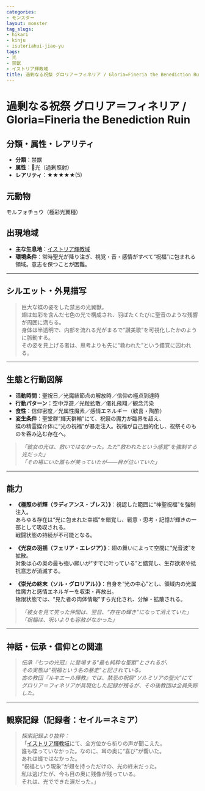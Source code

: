 ```yaml
---
categories:
- モンスター
layout: monster
tag_slugs:
- hikari
- kinju
- isutoriahui-jiao-yu
tags:
- 光
- 禁獣
- イストリア輝教域
title: 過剰なる祝祭 グロリア＝フィネリア / Gloria=Fineria the Benediction Ruin
---
```


# 過剰なる祝祭 グロリア＝フィネリア / Gloria=Fineria the Benediction Ruin

## 分類・属性・レアリティ
* **分類**：禁獣  
* **属性**：🌟光（過剰照射）  
* **レアリティ**：★★★★★(5)

## 元動物
モルフォチョウ（極彩光翼種）

## 出現地域
* **主な生息地**：[イストリア輝教域](../place/istoria_light.md)  
* **環境条件**：常時聖光が降り注ぎ、視覚・音・感情がすべて“祝福”に包まれる領域。意志を保つことが困難。

---

## シルエット・外見描写
> 巨大な蝶の姿をした禁忌の光翼獣。  
> 翅は虹彩を含んだ七色の光で構成され、羽ばたくたびに聖音のような残響が周囲に満ちる。  
> 身体は半透明で、内部を流れる光がまるで“讃美歌”を可視化したかのように脈動する。  
> その姿を見上げる者は、思考よりも先に“救われた”という錯覚に囚われる。

---

## 生態と行動図解
* **活動時間**：聖祝日／光魔結節点の解放時／信仰の極点到達時  
* **行動パターン**：空中浮遊／光粒拡散／儀礼飛翔／観念汚染  
* **食性**：信仰密度／光属性魔素／感情エネルギー（歓喜・陶酔）  
* **変生条件**：聖堂群“輝天群輪”にて、祝祭の魔力が臨界を超え、  
蝶の精霊媒介体に“光の祝福”が暴走注入。祝福が自己目的化し、祝祭そのものを呑み込む存在へ。

> *「彼女の光は、救いではなかった。ただ“救われたという感覚”を強制する光だった」*  
> *「その場にいた誰もが笑っていたが――目が泣いていた」*

---

## 能力
* **《極照の祈輝（ラディアンス・ブレス）》**：視認した範囲に“神聖祝福”を強制注入。  
あらゆる存在は“光に包まれた幸福”を錯覚し、戦意・思考・記憶が輝きの一部として吸収される。  
戦闘状態の持続が不可能となる。

* **《光哀の羽揺（フェリア・エレジア）》**：翅の舞いによって空間に“光音波”を拡散。  
対象は心の奥の最も強い願いが“すでに叶っている”と錯覚し、生存欲求や抵抗意志が消滅する。

* **《崇光の終末（ソル・グロリアル）》**：自身を“光の中心”とし、領域内の光属性魔力と感情エネルギーを収束・再放出。  
極限状態では、“見た者の肉体情報”すら光化され、分解・拡散される。

> *「彼女を見て笑った仲間は、翌日、“存在の輝き”になって消えていた」*  
> *「祝福は、呪いよりも容赦がなかった」*

---

## 神話・伝承・信仰との関連
> *伝承『七つの光冠』に登場する“最も純粋な聖獣”とされるが、  
その実態は“祝福という名の暴走”と記されている。*  
> *古の教団『ルキエール輝教』では、禁忌の祝祭“ソルミリアの聖火”にて  
グロリア＝フィネリアが具現化した記録が残るが、その後教団は全員失踪した。*

---

## 観察記録（記録者：セイル＝ネミア）

> *探索記録より抜粋：*  
> 「[イストリア輝教域](../place/istoria_light.md)にて、全方位から祈りの声が聞こえた。  
> 誰も喋っていなかった。なのに、耳の奥に“喜び”が響いた。  
> あれは蝶ではなかった。  
> “祝福という現象”が翅を持っただけの、光の終末だった。  
> 私は逃げたが、今も目の奥に残像が残っている。  
> それは、光でできた涙だった。」